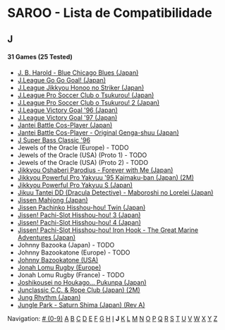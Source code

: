 # SAROO - Lista de Compatibilidade

## J

#### 31 Games (25 Tested)

- [J. B. Harold - Blue Chicago Blues (Japan)](../../Regions/Japan/T-5302G/01/README.md)
- [J.League Go Go Goal! (Japan)](../../Regions/Japan/T-3602G/README.md)
- [J.League Jikkyou Honoo no Striker (Japan)](../../Regions/Japan/T-9528G/01/README.md)
- [J.League Pro Soccer Club o Tsukurou! (Japan)](../../Regions/Japan/GS-9034/01/README.md)
- [J.League Pro Soccer Club o Tsukurou! 2 (Japan)](../../Regions/Japan/GS-9168/01/README.md)
- [J.League Victory Goal '96 (Japan)](../../Regions/Japan/GS-9048/01/README.md)
- [J.League Victory Goal '97 (Japan)](../../Regions/Japan/GS-9140/01/README.md)
- [Jantei Battle Cos-Player (Japan)](../../Regions/Japan/T-34601G/01/README.md)
- [Jantei Battle Cos-Player - Original Genga-shuu (Japan)](../../Regions/Japan/T-3466106553/01/README.md)
- [J Super Bass Classic '96](../../Regions/Japan/T-18707G/01/README.md)
- Jewels of the Oracle (Europe) - TODO
- Jewels of the Oracle (USA) (Proto 1) - TODO
- Jewels of the Oracle (USA) (Proto 2) - TODO
- [Jikkyou Oshaberi Parodius - Forever with Me (Japan)](../../Regions/Japan/T-9513G/01/README.md)
- [Jikkyou Powerful Pro Yakyuu '95 Kaimaku-ban (Japan) (2M)](../../Regions/Japan/T-9502G/01/README.md)
- [Jikkyou Powerful Pro Yakyuu S (Japan)](../../Regions/Japan/T-9523G/01/README.md)
- [Jikuu Tantei DD (Dracula Detective) - Maboroshi no Lorelei (Japan)](../../Regions/Japan/T-2103G/01/README.md)
- [Jissen Mahjong (Japan)](../../Regions/Japan/T-15002G/01/README.md)
- [Jissen Pachinko Hisshou-hou! Twin (Japan)](../../Regions/Japan/T-2407G/01/README.md)
- [Jissen! Pachi-Slot Hisshou-hou! 3 (Japan)](../../Regions/Japan/T-2401G/01/README.md)
- [Jissen! Pachi-Slot Hisshou-hou! 4 (Japan)](../../Regions/Japan/T-2406G/01/README.md)
- [Jissen! Pachi-Slot Hisshou-hou! Iron Hook - The Great Marine Adventures (Japan)](../../Regions/Japan/T-2404G/01/README.md)
- Johnny Bazooka (Japan) - TODO
- Johnny Bazookatone (Europe) - TODO
- [Johnny Bazookatone (USA)](../../Regions/USA/T-7909H/01/README.md)
- [Jonah Lomu Rugby (Europe)](../../Regions/Europe/T-12003H50/01/README.md)
- Jonah Lomu Rugby (France) - TODO
- [Joshikousei no Houkago... Pukunpa (Japan)](../../Regions/Japan/T-16802G/01/README.md)
- [Junclassic C.C. & Rope Club (Japan) (2M)](../../Regions/Japan/T-11403G/01/README.md)
- [Jung Rhythm (Japan)](../../Regions/Japan/T-16607G/01/README.md)
- [Jungle Park - Saturn Shima (Japan) (Rev A)](../../Regions/Japan/T-18008G/01/README.md)

Navigation:
[# (0-9)](./09.md) [A](./A.md) [B](./B.md) [C](./C.md) [D](./D.md) [E](./E.md) [F](./F.md) [G](./G.md) [H](./H.md) [I](./I.md) **J** [K](./K.md) [L](./L.md) [M](./M.md) [N](./N.md) [O](./O.md) [P](./P.md) [Q](./Q.md) [R](./R.md) [S](./S.md) [T](./T.md) [U](./U.md) [V](./V.md) [W](./W.md) [X](./X.md) [Y](./Y.md) [Z](./Z.md)
